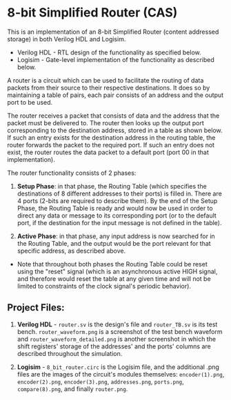 # 8-bit Simplified Router (CAS)

This is an implementation of an 8-bit Simplified Router (content addressed storage) in both Verilog HDL and Logisim.

* Verilog HDL - RTL design of the functionality as specified below.
* Logisim - Gate-level implementation of the functionality as described below.

A router is a circuit which can be used to facilitate the routing of data packets from their source to their respective destinations. It does so by maintaining a table of pairs, each pair consists of an address and the output port to be used.

The router receives a packet that consists of data and the address that the packet must be delivered to. The router then looks up the output port corresponding to the destination address, stored in a table as shown below. If such an entry exists for the destination address in the routing table, the router forwards the packet to the required port. If such an entry does not exist, the router routes the data packet to a default port (port 00 in that implementation).

The router functionality consists of 2 phases:

1. **Setup Phase**: in that phase, the Routing Table (which specifies the destinations of 8 different addresses to their ports) is filled in. There are 4 ports (2-bits are required to describe them). By the end of the Setup Phase, the Routing Table is ready and would now be used in order to direct any data or message to its corresponding port (or to the default port, if the destination for the input message is not defined in the table).

2. **Active Phase**: in that phase, any input address is now searched for in the Routing Table, and the output would be the port relevant for that specific address, as described above.

* Note that throughout both phases the Routing Table could be reset using the "reset" signal (which is an asynchronous active HIGH signal, and therefore would reset the table at any given time and will not be limited to constraints of the clock signal's periodic behavior).


## **Project Files:** 

1. **Verilog HDL** - `router.sv` is the design's file and `router_TB.sv` is its test bench. `router_waveform.png` is a screenshot of the test bench waveform and `router_waveform_detailed.png` is another screenshot in which the shift registers' storage of the addresses' and the ports' columns are described throughout the simulation.
 
2. **Logisim** - `8_bit_router.circ` is the Logisim file, and the additional .png files are the images of the circuit's modules themselves: `encoder(1).png`, `encoder(2).png`, `encoder(3).png`, `addresses.png`, `ports.png`, `compare(8).png`, and finally `router.png`.
